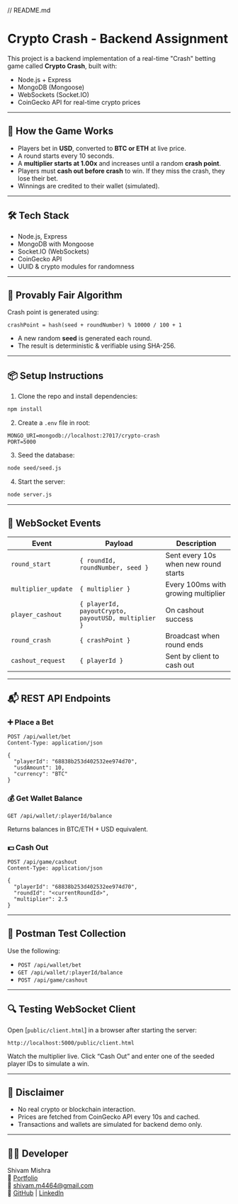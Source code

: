 // README.md

# Crypto Crash - Backend Assignment

This project is a backend implementation of a real-time "Crash" betting game called **Crypto Crash**, built with:

- Node.js + Express
- MongoDB (Mongoose)
- WebSockets (Socket.IO)
- CoinGecko API for real-time crypto prices

---

## 🧠 How the Game Works

- Players bet in **USD**, converted to **BTC or ETH** at live price.
- A round starts every 10 seconds.
- A **multiplier starts at 1.00x** and increases until a random **crash point**.
- Players must **cash out before crash** to win. If they miss the crash, they lose their bet.
- Winnings are credited to their wallet (simulated).

---

## 🛠 Tech Stack

- Node.js, Express
- MongoDB with Mongoose
- Socket.IO (WebSockets)
- CoinGecko API
- UUID & crypto modules for randomness

---

## 🔐 Provably Fair Algorithm

Crash point is generated using:

```
crashPoint = hash(seed + roundNumber) % 10000 / 100 + 1
```

- A new random **seed** is generated each round.
- The result is deterministic & verifiable using SHA-256.

---

## 📦 Setup Instructions

1. Clone the repo and install dependencies:

```bash
npm install
```

2. Create a `.env` file in root:

```
MONGO_URI=mongodb://localhost:27017/crypto-crash
PORT=5000
```

3. Seed the database:

```bash
node seed/seed.js
```

4. Start the server:

```bash
node server.js
```

---

## 📡 WebSocket Events

| Event             | Payload                                                    | Description                       |
|------------------|------------------------------------------------------------|-----------------------------------|
| `round_start`     | `{ roundId, roundNumber, seed }`                            | Sent every 10s when new round starts |
| `multiplier_update` | `{ multiplier }`                                          | Every 100ms with growing multiplier |
| `player_cashout`  | `{ playerId, payoutCrypto, payoutUSD, multiplier }`       | On cashout success                |
| `round_crash`     | `{ crashPoint }`                                           | Broadcast when round ends         |
| `cashout_request` | `{ playerId }`                                             | Sent by client to cash out        |

---

## 📬 REST API Endpoints

### ➕ Place a Bet

```http
POST /api/wallet/bet
Content-Type: application/json

{
  "playerId": "68838b253d402532ee974d70",
  "usdAmount": 10,
  "currency": "BTC"
}
```

### 💰 Get Wallet Balance

```http
GET /api/wallet/:playerId/balance
```

Returns balances in BTC/ETH + USD equivalent.

### 💵 Cash Out

```http
POST /api/game/cashout
Content-Type: application/json

{
  "playerId": "68838b253d402532ee974d70",
  "roundId": "<currentRoundId>",
  "multiplier": 2.5
}
```

---

## 🧪 Postman Test Collection

Use the following:

- `POST /api/wallet/bet`
- `GET /api/wallet/:playerId/balance`
- `POST /api/game/cashout`

---

## 🔍 Testing WebSocket Client

Open [`public/client.html`] in a browser after starting the server:

```
http://localhost:5000/public/client.html
```

Watch the multiplier live. Click “Cash Out” and enter one of the seeded player IDs to simulate a win.

---

## 🚫 Disclaimer

- No real crypto or blockchain interaction.
- Prices are fetched from CoinGecko API every 10s and cached.
- Transactions and wallets are simulated for backend demo only.

---

## 👨‍💻 Developer

Shivam Mishra  
🔗 [Portfolio](https://shivammishraa25.github.io/portfolio/)  
📧 shivam.m4464@gmail.com  
🔗 [GitHub](https://github.com/shivammishraa25) | [LinkedIn](https://linkedin.com/in/shivammishraa25)
